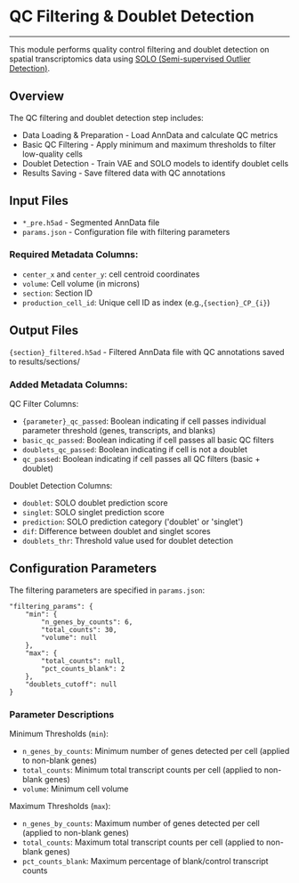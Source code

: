 # QC Filtering & Doublet Detection
---
This module performs quality control filtering and doublet detection on spatial transcriptomics data using [SOLO (Semi-supervised Outlier Detection)](https://docs.scvi-tools.org/en/stable/user_guide/models/solo.html).

## Overview
The QC filtering and doublet detection step includes:

- Data Loading & Preparation - Load AnnData and calculate QC metrics
- Basic QC Filtering - Apply minimum and maximum thresholds to filter low-quality cells
- Doublet Detection - Train VAE and SOLO models to identify doublet cells
- Results Saving - Save filtered data with QC annotations

## Input Files
- `*_pre.h5ad` - Segmented AnnData file
- `params.json` - Configuration file with filtering parameters

### Required Metadata Columns:
- `center_x` and `center_y`: cell centroid coordinates
- `volume`: Cell volume (in microns)
- `section`: Section ID
- `production_cell_id`: Unique cell ID as index (e.g.,`{section}_CP_{i}`) 

## Output Files
`{section}_filtered.h5ad` - Filtered AnnData file with QC annotations saved to results/sections/

### Added Metadata Columns:

QC Filter Columns:
- `{parameter}_qc_passed`: Boolean indicating if cell passes individual parameter threshold (genes, transcripts, and blanks)
- `basic_qc_passed`: Boolean indicating if cell passes all basic QC filters
- `doublets_qc_passed`: Boolean indicating if cell is not a doublet
- `qc_passed`: Boolean indicating if cell passes all QC filters (basic + doublet)

Doublet Detection Columns:
- `doublet`: SOLO doublet prediction score
- `singlet`: SOLO singlet prediction score
- `prediction`: SOLO prediction category ('doublet' or 'singlet')
- `dif`: Difference between doublet and singlet scores
- `doublets_thr`: Threshold value used for doublet detection
  
## Configuration Parameters
The filtering parameters are specified in `params.json`:

    "filtering_params": {
        "min": {
            "n_genes_by_counts": 6,
            "total_counts": 30,
            "volume": null
        },
        "max": {
            "total_counts": null,
            "pct_counts_blank": 2
        },
        "doublets_cutoff": null
    }

### Parameter Descriptions
Minimum Thresholds (`min`):

- `n_genes_by_counts`: Minimum number of genes detected per cell (applied to non-blank genes)
- `total_counts`: Minimum total transcript counts per cell (applied to non-blank genes)
- `volume`: Minimum cell volume

Maximum Thresholds (`max`):

- `n_genes_by_counts`: Maximum number of genes detected per cell (applied to non-blank genes)
- `total_counts`: Maximum total transcript counts per cell (applied to non-blank genes)
- `pct_counts_blank`: Maximum percentage of blank/control transcript counts


